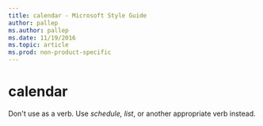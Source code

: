 ```yaml
---
title: calendar - Microsoft Style Guide
author: pallep
ms.author: pallep
ms.date: 11/19/2016
ms.topic: article
ms.prod: non-product-specific
---
```


# calendar

Don't use as a verb. Use *schedule, list*, or another appropriate verb instead.
